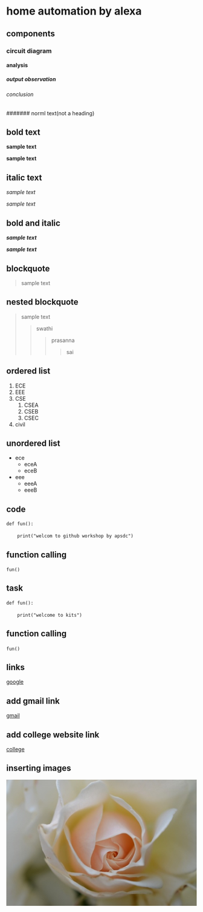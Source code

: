 # home automation by alexa
## components
### circuit diagram
#### analysis
##### output observation
###### conclusion
####### norml text(not a heading)
## bold text
**sample text**

__sample text__
## italic text
*sample text*

_sample text_
## bold and italic
**_sample text_**

__*sample text*__
## blockquote
> sample text
## nested blockquote
> sample text
>> swathi
>>> prasanna
>>>> sai
## ordered list
1. ECE
2. EEE
3. CSE  
    1. CSEA
    2. CSEB
   3. CSEC
4. civil
## unordered list
- ece
   *  eceA
   *  eceB
- eee
    + eeeA
    + eeeB
## code
```
def fun():

    print("welcom to github workshop by apsdc")
```
## function calling
`
fun()
`
## task
```
def fun():

    print("welcome to kits")
```
## function calling
`
fun()
`
## links
[google](https://www.google.com/)

## add gmail link
[gmail](https://www.gmail.com/)

## add college website link
[college](https://www.kcit.com/)
## inserting images
![flower](https://github.com/kswathi491/markdownsyntax/blob/master/rose_white_rose_flower_216547.jpg)
